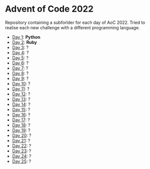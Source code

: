# Advent of Code 2022

Repository containing a subforlder for each day of AoC 2022. Tried to realise each new challenge with a different programming language.

- [Day 1](./1/):   **Python**
- [Day 2](./2/):   **Ruby**
- [Day 3](./3/):   ?
- [Day 4](./4/):   ?
- [Day 5](./5/):   ?
- [Day 6](./6/):   ?
- [Day 7](./7/):   ?
- [Day 8](./8/):   ?
- [Day 9](./9/):   ?
- [Day 10](./10/): ?
- [Day 11](./11/): ?
- [Day 12](./12/): ?
- [Day 13](./13/): ?
- [Day 14](./14/): ?
- [Day 15](./15/): ?
- [Day 16](./16/): ?
- [Day 17](./17/): ?
- [Day 18](./18/): ?
- [Day 19](./19/): ?
- [Day 20](./20/): ?
- [Day 21](./21/): ?
- [Day 22](./22/): ?
- [Day 23](./23/): ?
- [Day 24](./24/): ?
- [Day 25](./25/): ?